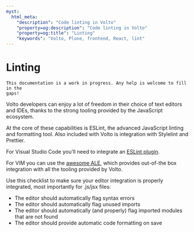 ```yaml
---
myst:
  html_meta:
    "description": "Code linting in Volto"
    "property=og:description": "Code linting in Volto"
    "property=og:title": "Linting"
    "keywords": "Volto, Plone, frontend, React, lint"
---
```


# Linting

```{note}
This documentation is a work in progress. Any help is welcome to fill in the
gaps!
```

Volto developers can enjoy a lot of freedom in their choice of text editors and
IDEs, thanks to the strong tooling provided by the JavaScript ecosystem.

At the core of these capabilities is ESLint, the advanced JavaScript linting
and formatting tool. Also included with Volto is integration with Stylelint and
Prettier.

For Visual Studio Code you'll need to integrate an
[ESLint plugin](https://marketplace.visualstudio.com/items?itemName=dbaeumer.vscode-eslint).

For VIM you can use the [awesome ALE](https://github.com/dense-analysis/ale),
which provides out-of-the box integration with all the tooling provided by
Volto.

Use this checklist to make sure your editor integration is properly integrated,
most importantly for .js/jsx files:

- The editor should automatically flag syntax errors
- The editor should automatically flag unused imports
- The editor should automatically (and properly) flag imported modules that are not found
- The editor should provide automatic code formatting on save
